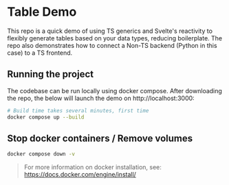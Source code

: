# Table Demo

This repo is a quick demo of using TS generics and Svelte's reactivity to flexibly generate
tables based on your data types, reducing boilerplate. The repo also demonstrates how to
connect a Non-TS backend (Python in this case) to a TS frontend.

## Running the project

The codebase can be run locally using docker compose. After downloading the repo, the below
will launch the demo on http://localhost:3000:

```bash
# Build time takes several minutes, first time
docker compose up --build
```

## Stop docker containers / Remove volumes

```bash
docker compose down -v
```

> For more information on docker installation, see: https://docs.docker.com/engine/install/

